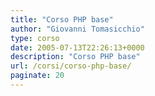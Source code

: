 ```yaml
---
title: "Corso PHP base"
author: "Giovanni Tomasicchio"
type: corso
date: 2005-07-13T22:26:13+0000
description: "Corso PHP base"
url: /corsi/corso-php-base/
paginate: 20
---
```

